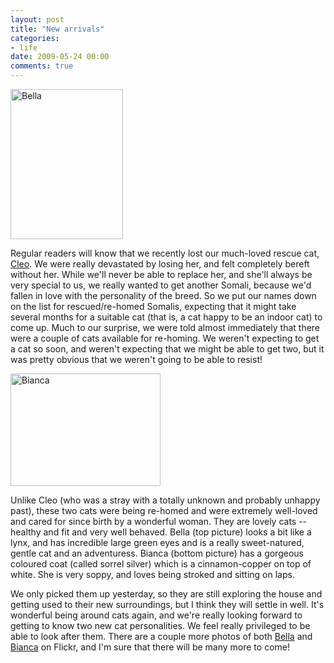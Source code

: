 ```yaml
---
layout: post
title: "New arrivals"
categories:
- life
date: 2009-05-24 00:00
comments: true
---
```


<p class="img-shadow"><a href="http://www.flickr.com/photos/51035737494@N01/3560301150" title="View 'Bella' on Flickr.com"><img src="http://farm4.static.flickr.com/3603/3560301150_2d0b9ddb38_m.jpg" alt="Bella" border="0" width="180" height="240" /></a></p>

<p>Regular readers will know that we recently lost our much-loved rescue cat, <a href="http://www.rousette.org.uk/blog/archives/Goodbye-Cleo/">Cleo</a>. We were really devastated by losing her, and felt completely bereft without her. While we'll never be able to replace her, and she'll always be very special to us, we really wanted to get another Somali, because we'd fallen in love with the personality of the breed. So we put our names down on the list for rescued/re-homed Somalis, expecting that it might take several months for a suitable cat (that is, a cat happy to be an indoor cat) to come up. Much to our surprise, we were told almost immediately that there were a couple of cats available for re-homing. We weren't expecting to get a cat so soon, and weren't expecting that we might be able to get two, but it was pretty obvious that we weren't going to be able to resist!</p>

<p class="img-shadow"><a href="http://www.flickr.com/photos/51035737494@N01/3560300354" title="View 'Bianca' on Flickr.com"><img src="http://farm4.static.flickr.com/3091/3560300354_d681193458_m.jpg" alt="Bianca" border="0" width="240" height="180" /></a></p>

<p>Unlike Cleo (who was a stray with a totally unknown and probably unhappy past), these two cats were being re-homed and were extremely well-loved and cared for since birth by a wonderful woman. They are lovely cats -- healthy and fit and very well behaved. Bella (top picture) looks a bit like a lynx, and has incredible large green eyes and is a really sweet-natured, gentle cat and an adventuress. Bianca (bottom picture) has a gorgeous coloured coat (called sorrel silver) which is a cinnamon-copper on top of white. She is very soppy, and loves being stroked and sitting on laps.</p>

<p>We only picked them up yesterday, so they are still exploring the house and getting used to their new surroundings, but I think they will settle in well. It's wonderful being around cats again, and we're really looking forward to getting to know two new cat personalities. We feel really privileged to be able to look after them. There are a couple more photos of both <a href="http://www.flickr.com/photos/bsag/3559487613/">Bella</a> and <a href="http://www.flickr.com/photos/bsag/3559486787/">Bianca</a> on Flickr, and I'm sure that there will be many more to come!</p>


